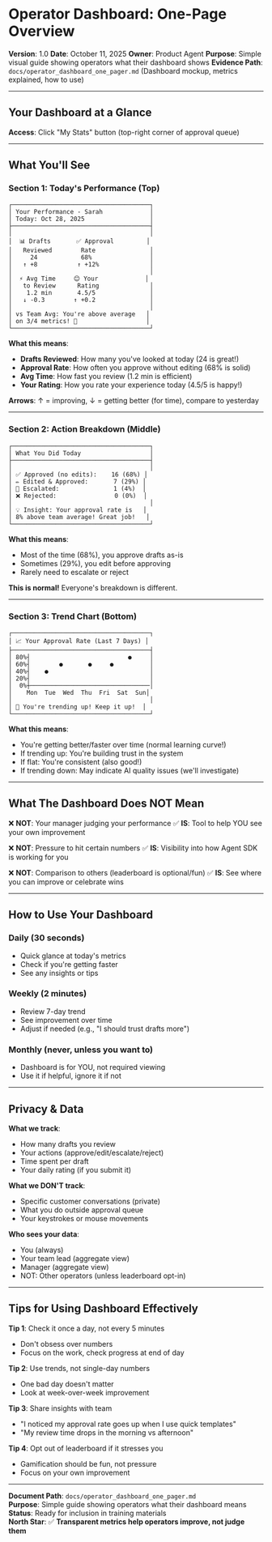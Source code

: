 # Operator Dashboard: One-Page Overview

**Version**: 1.0
**Date**: October 11, 2025
**Owner**: Product Agent
**Purpose**: Simple visual guide showing operators what their dashboard shows
**Evidence Path**: `docs/operator_dashboard_one_pager.md` (Dashboard mockup, metrics explained, how to use)

---

## Your Dashboard at a Glance

**Access**: Click "My Stats" button (top-right corner of approval queue)

---

## What You'll See

### Section 1: Today's Performance (Top)

```
┌──────────────────────────────────────┐
│ Your Performance - Sarah             │
│ Today: Oct 28, 2025                  │
├──────────────────────────────────────┤
│                                      │
│  📊 Drafts       ✅ Approval         │
│   Reviewed        Rate               │
│     24            68%                │
│   ↑ +8           ↑ +12%              │
│                                      │
│  ⚡ Avg Time     😊 Your             │
│   to Review      Rating              │
│    1.2 min       4.5/5               │
│   ↓ -0.3        ↑ +0.2               │
│                                      │
│ vs Team Avg: You're above average   │
│ on 3/4 metrics! 🎉                   │
└──────────────────────────────────────┘
```

**What this means**:
- **Drafts Reviewed**: How many you've looked at today (24 is great!)
- **Approval Rate**: How often you approve without editing (68% is solid)
- **Avg Time**: How fast you review (1.2 min is efficient)
- **Your Rating**: How you rate your experience today (4.5/5 is happy!)

**Arrows**: ↑ = improving, ↓ = getting better (for time), compare to yesterday

---

### Section 2: Action Breakdown (Middle)

```
┌──────────────────────────────────────┐
│ What You Did Today                   │
├──────────────────────────────────────┤
│                                      │
│ ✅ Approved (no edits):    16 (68%) │
│ ✏️ Edited & Approved:       7 (29%) │
│ 🔼 Escalated:               1 (4%)  │
│ ❌ Rejected:                0 (0%)  │
│                                      │
│ 💡 Insight: Your approval rate is   │
│ 8% above team average! Great job!   │
└──────────────────────────────────────┘
```

**What this means**:
- Most of the time (68%), you approve drafts as-is
- Sometimes (29%), you edit before approving
- Rarely need to escalate or reject

**This is normal!** Everyone's breakdown is different.

---

### Section 3: Trend Chart (Bottom)

```
┌──────────────────────────────────────┐
│ 📈 Your Approval Rate (Last 7 Days) │
├──────────────────────────────────────┤
│ 80%┤                           ●     │
│ 60%┤        ●       ●     ●          │
│ 40%┤    ●                            │
│ 20%┤                                 │
│  0%┼─────────────────────────────────│
│    Mon  Tue  Wed  Thu  Fri  Sat  Sun│
│                                      │
│ 🎯 You're trending up! Keep it up!  │
└──────────────────────────────────────┘
```

**What this means**:
- You're getting better/faster over time (normal learning curve!)
- If trending up: You're building trust in the system
- If flat: You're consistent (also good!)
- If trending down: May indicate AI quality issues (we'll investigate)

---

## What The Dashboard Does NOT Mean

❌ **NOT**: Your manager judging your performance
✅ **IS**: Tool to help YOU see your own improvement

❌ **NOT**: Pressure to hit certain numbers
✅ **IS**: Visibility into how Agent SDK is working for you

❌ **NOT**: Comparison to others (leaderboard is optional/fun)
✅ **IS**: See where you can improve or celebrate wins

---

## How to Use Your Dashboard

### Daily (30 seconds)
- Quick glance at today's metrics
- Check if you're getting faster
- See any insights or tips

### Weekly (2 minutes)
- Review 7-day trend
- See improvement over time
- Adjust if needed (e.g., "I should trust drafts more")

### Monthly (never, unless you want to)
- Dashboard is for YOU, not required viewing
- Use it if helpful, ignore it if not

---

## Privacy & Data

**What we track**:
- How many drafts you review
- Your actions (approve/edit/escalate/reject)
- Time spent per draft
- Your daily rating (if you submit it)

**What we DON'T track**:
- Specific customer conversations (private)
- What you do outside approval queue
- Your keystrokes or mouse movements

**Who sees your data**:
- You (always)
- Your team lead (aggregate view)
- Manager (aggregate view)
- NOT: Other operators (unless leaderboard opt-in)

---

## Tips for Using Dashboard Effectively

**Tip 1**: Check it once a day, not every 5 minutes
- Don't obsess over numbers
- Focus on the work, check progress at end of day

**Tip 2**: Use trends, not single-day numbers
- One bad day doesn't matter
- Look at week-over-week improvement

**Tip 3**: Share insights with team
- "I noticed my approval rate goes up when I use quick templates"
- "My review time drops in the morning vs afternoon"

**Tip 4**: Opt out of leaderboard if it stresses you
- Gamification should be fun, not pressure
- Focus on your own improvement

---

**Document Path**: `docs/operator_dashboard_one_pager.md`  
**Purpose**: Simple guide showing operators what their dashboard means  
**Status**: Ready for inclusion in training materials  
**North Star**: ✅ **Transparent metrics help operators improve, not judge them**

